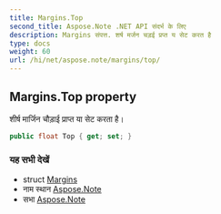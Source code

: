 ```yaml
---
title: Margins.Top
second_title: Aspose.Note .NET API संदर्भ के लिए
description: Margins संपत्त. शर्ष मर्जन चड़ई प्रप्त य सेट करत है
type: docs
weight: 60
url: /hi/net/aspose.note/margins/top/
---
```

## Margins.Top property

शीर्ष मार्जिन चौड़ाई प्राप्त या सेट करता है।

```csharp
public float Top { get; set; }
```

### यह सभी देखें

* struct [Margins](../)
* नाम स्थान [Aspose.Note](../../margins/)
* सभा [Aspose.Note](../../../)


